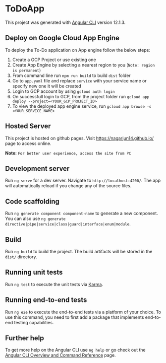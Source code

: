 # ToDoApp

This project was generated with [Angular CLI](https://github.com/angular/angular-cli) version 12.1.3.

## Deploy on Google Cloud App Engine

To deploy the To-Do application on App engine follow the below steps:

1. Create a GCP Project or use existing one
2. Create App Engine by selecting a nearest region to you (`Note: region is permanent`)
3. From command line run `npm run build` to build `dist` folder
4. Go to `app.yaml` file and replace `service` with your service name or specify new one it will be created
5. Login to GCP account by using  `gcloud auth login`
6. On successfull login to GCP, from the project folder run `gcloud app deploy --project=<YOUR_GCP_PROJECT_ID>`
7. To view the deployed app engine service, run `gcloud app browse -s <YOUR_SERVICE_NAME>`

## Hosted Server

This project is hosted on github pages. Visit https://nagarjun14.github.io/ page to access online.

**Note:** `For better user experience, access the site from PC`

## Development server

Run `ng serve` for a dev server. Navigate to `http://localhost:4200/`. The app will automatically reload if you change any of the source files.

## Code scaffolding

Run `ng generate component component-name` to generate a new component. You can also use `ng generate directive|pipe|service|class|guard|interface|enum|module`.

## Build

Run `ng build` to build the project. The build artifacts will be stored in the `dist/` directory.

## Running unit tests

Run `ng test` to execute the unit tests via [Karma](https://karma-runner.github.io).

## Running end-to-end tests

Run `ng e2e` to execute the end-to-end tests via a platform of your choice. To use this command, you need to first add a package that implements end-to-end testing capabilities.

## Further help

To get more help on the Angular CLI use `ng help` or go check out the [Angular CLI Overview and Command Reference](https://angular.io/cli) page.
